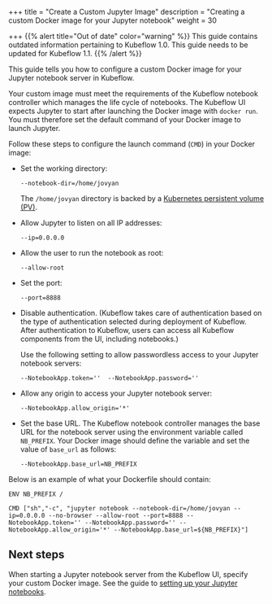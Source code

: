 +++
title = "Create a Custom Jupyter Image"
description = "Creating a custom Docker image for your Jupyter notebook"
weight = 30
                    
+++
{{% alert title="Out of date" color="warning" %}}
This guide contains outdated information pertaining to Kubeflow 1.0. This guide
needs to be updated for Kubeflow 1.1.
{{% /alert %}}

This guide tells you how to configure a custom Docker image for your Jupyter
notebook server in Kubeflow.

Your custom image must meet the requirements of the Kubeflow notebook
controller which manages the life cycle of notebooks. The Kubeflow UI expects
Jupyter to start after launching the Docker image with `docker run`. You must
therefore set the default command of your Docker image to launch Jupyter.

Follow these steps to configure the launch command (`CMD`) in your Docker image:

* Set the working directory:

    ```
    --notebook-dir=/home/jovyan
    ```

    The `/home/jovyan`  directory is backed by a 
    [Kubernetes persistent volume (PV)](https://kubernetes.io/docs/concepts/storage/persistent-volumes/).

* Allow Jupyter to listen on all IP addresses:

    ```
    --ip=0.0.0.0
    ```

* Allow the user to run the notebook as root:

    ```
    --allow-root
    ```

* Set the port:

    ```
    --port=8888
    ```

* Disable authentication. (Kubeflow takes care of authentication based on
  the type of authentication selected during deployment of Kubeflow. After
  authentication to Kubeflow, users can access all Kubeflow components
  from the UI, including notebooks.)
  
    Use the following setting to allow passwordless access to your Jupyter
    notebook servers:

    ```
    --NotebookApp.token=''  --NotebookApp.password=''
    ```

* Allow any origin to access your Jupyter notebook server:


    ```
    --NotebookApp.allow_origin='*'
    ```

* Set the base URL. The Kubeflow notebook controller manages the base URL for
  the notebook server using the environment variable called `NB_PREFIX`. Your
  Docker image should define the variable and set the value of `base_url` as
  follows:

    ```
    --NotebookApp.base_url=NB_PREFIX
    ```

Below is an example of what your Dockerfile should contain:


```
ENV NB_PREFIX /

CMD ["sh","-c", "jupyter notebook --notebook-dir=/home/jovyan --ip=0.0.0.0 --no-browser --allow-root --port=8888 --NotebookApp.token='' --NotebookApp.password='' --NotebookApp.allow_origin='*' --NotebookApp.base_url=${NB_PREFIX}"]
```

## Next steps

When starting a Jupyter notebook server from the
Kubeflow UI, specify your custom Docker image. See the guide to [setting up
your Jupyter notebooks](/docs/components/notebooks/setup/).